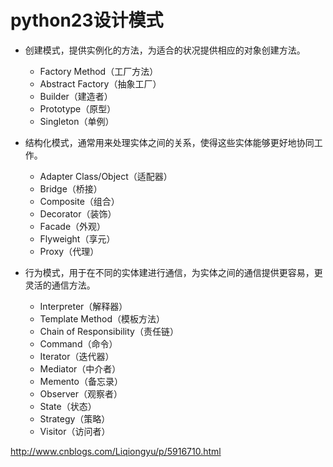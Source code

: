 # python23设计模式

* 创建模式，提供实例化的方法，为适合的状况提供相应的对象创建方法。

  * Factory Method（工厂方法）
  * Abstract Factory（抽象工厂）
  * Builder（建造者）
  * Prototype（原型）
  * Singleton（单例）

* 结构化模式，通常用来处理实体之间的关系，使得这些实体能够更好地协同工作。

  * Adapter Class/Object（适配器）
  * Bridge（桥接）
  * Composite（组合）
  * Decorator（装饰）
  * Facade（外观）
  * Flyweight（享元）
  * Proxy（代理）

* 行为模式，用于在不同的实体建进行通信，为实体之间的通信提供更容易，更灵活的通信方法。

  * Interpreter（解释器）
  * Template Method（模板方法）
  * Chain of Responsibility（责任链）
  * Command（命令）
  * Iterator（迭代器）
  * Mediator（中介者）
  * Memento（备忘录）
  * Observer（观察者）
  * State（状态）
  * Strategy（策略）
  * Visitor（访问者）




http://www.cnblogs.com/Liqiongyu/p/5916710.html